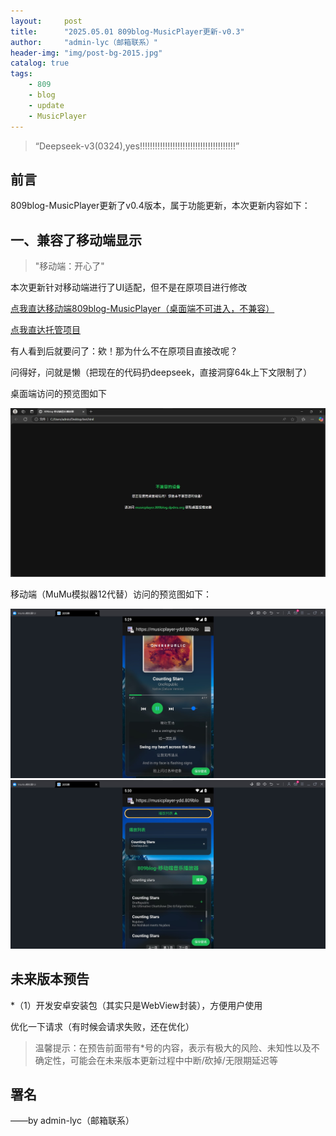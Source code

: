 ```yaml
---
layout:     post
title:      "2025.05.01 809blog-MusicPlayer更新-v0.3"
author:     "admin-lyc（邮箱联系）"
header-img: "img/post-bg-2015.jpg"
catalog: true
tags:
    - 809
    - blog
    - update
    - MusicPlayer
---
```


> “Deepseek-v3(0324),yes!!!!!!!!!!!!!!!!!!!!!!!!!!!!!!!!!!!!!!”

## 前言

<p>809blog-MusicPlayer更新了v0.4版本，属于功能更新，本次更新内容如下：</p>

## 一、兼容了移动端显示

> "移动端：开心了"

<p>本次更新针对移动端进行了UI适配，但不是在原项目进行修改</p>

[点我直达移动端809blog-MusicPlayer（桌面端不可进入，不兼容）](https://musicplayer-ydd.809blog.dpdns.org/)

[点我直达托管项目](https://github.com/beststoryilove/809blog-MusicPlayer-Mobile)

<p>有人看到后就要问了：欸！那为什么不在原项目直接改呢？</p>

<p>问得好，问就是懒（把现在的代码扔deepseek，直接洞穿64k上下文限制了）</p>

<p>桌面端访问的预览图如下</p>

![1](/img/v0.4-1.jpg "预览图1")

<p>移动端（MuMu模拟器12代替）访问的预览图如下：</p>

![1](/img/v0.4-2.jpg "预览图2")
![1](/img/v0.4-3.jpg "预览图3")

## 未来版本预告

<p>*（1）开发安卓安装包（其实只是WebView封装），方便用户使用</p>

<p>优化一下请求（有时候会请求失败，还在优化）</p>

> 温馨提示：在预告前面带有*号的内容，表示有极大的风险、未知性以及不确定性，可能会在未来版本更新过程中中断/砍掉/无限期延迟等

<p id = "build"></p>

## 署名

<p>——by admin-lyc（邮箱联系）</p>

